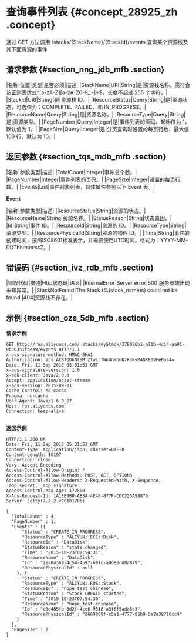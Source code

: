 # 查询事件列表 {#concept_28925_zh .concept}

通过 GET 方法调用 /stacks/\{StackName\}/\{StackId\}/events 查询某个资源栈及其下面资源的事件

## 请求参数 {#section_nng_jdb_mfb .section}

|名称|位置|类型|是否必须|描述|
|StackName|URI|String|是|资源栈名称，需符合该正则表达式^\[a-zA-Z\]\[a-zA-Z0-9\_.-\]\*$，长度不超过 255 个字符。|
|StackId|URI|String|是|资源栈 ID。|
|ResourceStatus|Query|String|是|资源状态，可选值为：COMPLETE、FAILED、和 IN\_PROGRESS。|
|ResourceName|Query|String|是|资源名称。|
|ResourceType|Query|String|是|资源类型。|
|PageNumber|Query|Integer|是|事件列表的页码，起始值为 1，默认值为 1。|
|PageSize|Query|Integer|是|分页查询时设置的每页行数，最大值 100 行，默认为 10。|

## 返回参数 {#section_tqs_mdb_mfb .section}

|名称|参数类型|描述|
|TotalCount|Integer|事件总个数。|
|PageNumber|Integer|事件列表的页码。|
|PageSize|Integer|设置的每页行数。|
|Events|List|事件对象列表，具体属性参见以下 Event 表。|

 **Event** 

|名称|参数类型|描述|
|ResourceStatus|String|资源的状态。|
|ResourceName|String|资源名称。|
|StatusReason|String|状态原因。|
|Id|String|事件 ID。|
|ResourceId|String|资源的 ID。|
|ResourceType|String|资源类型。|
|ResourcePhysicalId|String|资源的物理 ID。|
|Time|String|事件的创建时间，按照ISO8601标准表示，并需要使用UTC时间。格式为：YYYY-MM-DDThh:mm:ssZ。|

## 错误码 {#section_ivz_rdb_mfb .section}

|错误代码|描述|Http状态码|语义|
|InternalError|Server error|500|服务器端出现未知异常。|
|StackNotFound|The Stack \(%\(stack\_name\)s\) could not be found.|404|资源栈不存在。|

## 示例 {#section_ozs_5db_mfb .section}

**请求示例**

```language-json
GET http://ros.aliyuncs.com/ stacks/myStack/378826b1-a71b-4c14-aa91-9b36351fbea9/events HTTP/1.1
x-acs-signature-method: HMAC-SHA1
Authorization: acs ACSTQDkNtSMrZtwL:fWkOnYo6QzK3KvMANKE0VFeBos4=
Date: Fri, 11 Sep 2015 05:31:53 GMT
x-acs-signature-version: 1.0
x-sdk-client: Java/2.0.0
Accept: application/octet-stream
x-acs-version: 2015-09-01
Cache-Control: no-cache
Pragma: no-cache
User-Agent: Java/1.6.0_27
Host: ros.aliyuncs.com
Connection: keep-alive


```

**返回示例**

```language-json
HTTP/1.1 200 OK
Date: Fri, 11 Sep 2015 05:31:53 GMT
Content-Type: application/json; charset=UTF-8
Content-Length: 10197
Connection: close
Vary: Accept-Encoding
Access-Control-Allow-Origin: *
Access-Control-Allow-Methods: POST, GET, OPTIONS
Access-Control-Allow-Headers: X-Requested-With, X-Sequence, _aop_secret, _aop_signature
Access-Control-Max-Age: 172800
X-Acs-Request-Id: 1A1EB9B8-AB3A-4E48-877F-CDC225A98876
Server: Jetty(7.2.2.v20101205)

{
  "TotalCount" : 4,
  "PageNumber" : 1,
  "Events" : [{
      "Status" : "CREATE_IN_PROGRESS",
      "ResourceType" : "ALIYUN::ECS::Disk",
      "ResourceId" : "DataDisk",
      "StatusReason" : "state changed",
      "Time" : "2015-10-23T07:54:31",
      "ResourceName" : "DataDisk",
      "Id" : "2ea04369-4c54-4b97-b91c-a0d80cd8a879",
      "ResourcePhysicalId" : null
    }, {
      "Status" : "CREATE_IN_PROGRESS",
      "ResourceType" : "ALIYUN::ROS::Stack",
      "ResourceId" : "hope_test_chinese",
      "StatusReason" : "Stack CREATE started",
      "Time" : "2015-10-23T07:54:30",
      "ResourceName" : "hope_test_chinese",
      "Id" : "e3e485fb-3d2f-4ce6-9518-a3f6f5ada6c3",
      "ResourcePhysicalId" : "2669808f-c5e1-4777-85b9-5a2a39718cc4"
    }
  ],
  "PageSize" : 2
}


```

